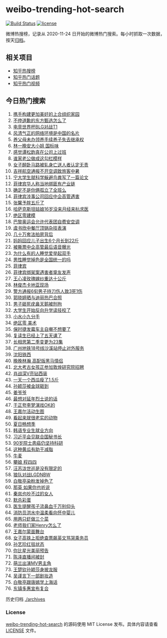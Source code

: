 # weibo-trending-hot-search

[![Build Status](https://github.com/justjavac/weibo-trending-hot-search/workflows/ci/badge.svg?branch=master)](https://github.com/justjavac/weibo-trending-hot-search/actions)
[![license](https://img.shields.io/github/license/justjavac/weibo-trending-hot-search)](https://github.com/justjavac/weibo-trending-hot-search/blob/master/LICENSE)

微博热搜榜，记录从 2020-11-24 日开始的微博热门搜索。每小时抓取一次数据，按天[归档](./archives)。

## 相关项目

- [知乎热搜榜](https://github.com/justjavac/zhihu-trending-top-search)
- [知乎热门话题](https://github.com/justjavac/zhihu-trending-hot-questions)
- [知乎热门视频](https://github.com/justjavac/zhihu-trending-hot-video)

## 今日热门搜索

<!-- BEGIN -->
<!-- 最后更新时间 Fri Jul 05 2024 05:15:16 GMT+0800 (China Standard Time) -->

1. [携手构建更加美好的上合组织家园](https://s.weibo.com//weibo?q=%23%E6%90%BA%E6%89%8B%E6%9E%84%E5%BB%BA%E6%9B%B4%E5%8A%A0%E7%BE%8E%E5%A5%BD%E7%9A%84%E4%B8%8A%E5%90%88%E7%BB%84%E7%BB%87%E5%AE%B6%E5%9B%AD%23&Refer=new_time)
1. [不停道歉的东方甄选怎么了](https://s.weibo.com//weibo?q=%23%E4%B8%8D%E5%81%9C%E9%81%93%E6%AD%89%E7%9A%84%E4%B8%9C%E6%96%B9%E7%94%84%E9%80%89%E6%80%8E%E4%B9%88%E4%BA%86%23&t=31&band_rank=2&Refer=top)
1. [电竞世界杯BLG对战T1](https://s.weibo.com//weibo?q=%23%E7%94%B5%E7%AB%9E%E4%B8%96%E7%95%8C%E6%9D%AFBLG%E5%AF%B9%E6%88%98T1%23&t=31&band_rank=4&Refer=top)
1. [风清气正的网络环境是中国的名片](https://s.weibo.com//weibo?q=%23%E9%A3%8E%E6%B8%85%E6%B0%94%E6%AD%A3%E7%9A%84%E7%BD%91%E7%BB%9C%E7%8E%AF%E5%A2%83%E6%98%AF%E4%B8%AD%E5%9B%BD%E7%9A%84%E5%90%8D%E7%89%87%23&t=31&band_rank=3&Refer=top)
1. [养父母未办领养手续养子失去继承权](https://s.weibo.com//weibo?q=%23%E5%85%BB%E7%88%B6%E6%AF%8D%E6%9C%AA%E5%8A%9E%E9%A2%86%E5%85%BB%E6%89%8B%E7%BB%AD%E5%85%BB%E5%AD%90%E5%A4%B1%E5%8E%BB%E7%BB%A7%E6%89%BF%E6%9D%83%23&t=31&band_rank=8&Refer=top)
1. [林一晚安大小姐 国标味](https://s.weibo.com//weibo?q=%E6%9E%97%E4%B8%80%E6%99%9A%E5%AE%89%E5%A4%A7%E5%B0%8F%E5%A7%90%20%E5%9B%BD%E6%A0%87%E5%91%B3&t=31&band_rank=43&Refer=top)
1. [感觉谭松韵真在公司上过班](https://s.weibo.com//weibo?q=%E6%84%9F%E8%A7%89%E8%B0%AD%E6%9D%BE%E9%9F%B5%E7%9C%9F%E5%9C%A8%E5%85%AC%E5%8F%B8%E4%B8%8A%E8%BF%87%E7%8F%AD&t=31&band_rank=28&Refer=top)
1. [谁家老公做成这勾栏模样](https://s.weibo.com//weibo?q=%23%E8%B0%81%E5%AE%B6%E8%80%81%E5%85%AC%E5%81%9A%E6%88%90%E8%BF%99%E5%8B%BE%E6%A0%8F%E6%A8%A1%E6%A0%B7%23&t=31&band_rank=5&Refer=top)
1. [女子醉卧马路被轧身亡送人者认定无责](https://s.weibo.com//weibo?q=%23%E5%A5%B3%E5%AD%90%E9%86%89%E5%8D%A7%E9%A9%AC%E8%B7%AF%E8%A2%AB%E8%BD%A7%E8%BA%AB%E4%BA%A1%E9%80%81%E4%BA%BA%E8%80%85%E8%AE%A4%E5%AE%9A%E6%97%A0%E8%B4%A3%23&t=31&band_rank=26&Refer=top)
1. [吉祥航空通报不开空调致旅客中暑](https://s.weibo.com//weibo?q=%23%E5%90%89%E7%A5%A5%E8%88%AA%E7%A9%BA%E9%80%9A%E6%8A%A5%E4%B8%8D%E5%BC%80%E7%A9%BA%E8%B0%83%E8%87%B4%E6%97%85%E5%AE%A2%E4%B8%AD%E6%9A%91%23&t=31&band_rank=9&Refer=top)
1. [宁大学生就科学躲避鸟粪写了一篇论文](https://s.weibo.com//weibo?q=%23%E5%AE%81%E5%A4%A7%E5%AD%A6%E7%94%9F%E5%B0%B1%E7%A7%91%E5%AD%A6%E8%BA%B2%E9%81%BF%E9%B8%9F%E7%B2%AA%E5%86%99%E4%BA%86%E4%B8%80%E7%AF%87%E8%AE%BA%E6%96%87%23&t=31&band_rank=10&Refer=top)
1. [菲律宾华人称当地绑匪有产业链](https://s.weibo.com//weibo?q=%23%E8%8F%B2%E5%BE%8B%E5%AE%BE%E5%8D%8E%E4%BA%BA%E7%A7%B0%E5%BD%93%E5%9C%B0%E7%BB%91%E5%8C%AA%E6%9C%89%E4%BA%A7%E4%B8%9A%E9%93%BE%23&t=31&band_rank=35&Refer=top)
1. [确定不是你俩孤立了全班么](https://s.weibo.com//weibo?q=%23%E7%A1%AE%E5%AE%9A%E4%B8%8D%E6%98%AF%E4%BD%A0%E4%BF%A9%E5%AD%A4%E7%AB%8B%E4%BA%86%E5%85%A8%E7%8F%AD%E4%B9%88%23&t=31&band_rank=17&Refer=top)
1. [菲律宾涉事公司回应中企高管遇害](https://s.weibo.com//weibo?q=%23%E8%8F%B2%E5%BE%8B%E5%AE%BE%E6%B6%89%E4%BA%8B%E5%85%AC%E5%8F%B8%E5%9B%9E%E5%BA%94%E4%B8%AD%E4%BC%81%E9%AB%98%E7%AE%A1%E9%81%87%E5%AE%B3%23&t=31&band_rank=11&Refer=top)
1. [张馨予胖五斤了](https://s.weibo.com//weibo?q=%23%E5%BC%A0%E9%A6%A8%E4%BA%88%E8%83%96%E4%BA%94%E6%96%A4%E4%BA%86%23&t=31&band_rank=12&Refer=top)
1. [哈萨克斯坦姑娘16岁没来月经来杭求医](https://s.weibo.com//weibo?q=%23%E5%93%88%E8%90%A8%E5%85%8B%E6%96%AF%E5%9D%A6%E5%A7%91%E5%A8%9816%E5%B2%81%E6%B2%A1%E6%9D%A5%E6%9C%88%E7%BB%8F%E6%9D%A5%E6%9D%AD%E6%B1%82%E5%8C%BB%23&t=31&band_rank=16&Refer=top)
1. [绝区零建模](https://s.weibo.com//weibo?q=%23%E7%BB%9D%E5%8C%BA%E9%9B%B6%E5%BB%BA%E6%A8%A1%23&t=31&band_rank=42&Refer=top)
1. [巴黎奥运会允许代表团自费安空调](https://s.weibo.com//weibo?q=%23%E5%B7%B4%E9%BB%8E%E5%A5%A5%E8%BF%90%E4%BC%9A%E5%85%81%E8%AE%B8%E4%BB%A3%E8%A1%A8%E5%9B%A2%E8%87%AA%E8%B4%B9%E5%AE%89%E7%A9%BA%E8%B0%83%23&t=31&band_rank=17&Refer=top)
1. [虞书欣中餐厅顶锅杂技表演](https://s.weibo.com//weibo?q=%E8%99%9E%E4%B9%A6%E6%AC%A3%E4%B8%AD%E9%A4%90%E5%8E%85%E9%A1%B6%E9%94%85%E6%9D%82%E6%8A%80%E8%A1%A8%E6%BC%94&t=31&band_rank=49&Refer=top)
1. [几十万套法拍房背后](https://s.weibo.com//weibo?q=%23%E5%87%A0%E5%8D%81%E4%B8%87%E5%A5%97%E6%B3%95%E6%8B%8D%E6%88%BF%E8%83%8C%E5%90%8E%23&t=31&band_rank=18&Refer=top)
1. [妈妈回应儿子出生6个月长到22斤](https://s.weibo.com//weibo?q=%23%E5%A6%88%E5%A6%88%E5%9B%9E%E5%BA%94%E5%84%BF%E5%AD%90%E5%87%BA%E7%94%9F6%E4%B8%AA%E6%9C%88%E9%95%BF%E5%88%B022%E6%96%A4%23&t=31&band_rank=7&Refer=top)
1. [被撕票中企高管最后语音曝光](https://s.weibo.com//weibo?q=%23%E8%A2%AB%E6%92%95%E7%A5%A8%E4%B8%AD%E4%BC%81%E9%AB%98%E7%AE%A1%E6%9C%80%E5%90%8E%E8%AF%AD%E9%9F%B3%E6%9B%9D%E5%85%89%23&t=31&band_rank=21&Refer=top)
1. [为什么有的人睡觉爱举起双手](https://s.weibo.com//weibo?q=%E4%B8%BA%E4%BB%80%E4%B9%88%E6%9C%89%E7%9A%84%E4%BA%BA%E7%9D%A1%E8%A7%89%E7%88%B1%E4%B8%BE%E8%B5%B7%E5%8F%8C%E6%89%8B&t=31&band_rank=22&Refer=top)
1. [男性睡觉掉色是全国统一的吗](https://s.weibo.com//weibo?q=%23%E7%94%B7%E6%80%A7%E7%9D%A1%E8%A7%89%E6%8E%89%E8%89%B2%E6%98%AF%E5%85%A8%E5%9B%BD%E7%BB%9F%E4%B8%80%E7%9A%84%E5%90%97%23&t=31&band_rank=22&Refer=top)
1. [菲律宾](https://s.weibo.com//weibo?q=%E8%8F%B2%E5%BE%8B%E5%AE%BE&t=31&band_rank=11&Refer=top)
1. [菲律宾绑架案遇害者挚友发声](https://s.weibo.com//weibo?q=%23%E8%8F%B2%E5%BE%8B%E5%AE%BE%E7%BB%91%E6%9E%B6%E6%A1%88%E9%81%87%E5%AE%B3%E8%80%85%E6%8C%9A%E5%8F%8B%E5%8F%91%E5%A3%B0%23&t=31&band_rank=25&Refer=top)
1. [王心凌玫瑰嫁纱重达十公斤](https://s.weibo.com//weibo?q=%E7%8E%8B%E5%BF%83%E5%87%8C%E7%8E%AB%E7%91%B0%E5%AB%81%E7%BA%B1%E9%87%8D%E8%BE%BE%E5%8D%81%E5%85%AC%E6%96%A4&t=31&band_rank=20&Refer=top)
1. [林俊杰卡地亚现场](https://s.weibo.com//weibo?q=%E6%9E%97%E4%BF%8A%E6%9D%B0%E5%8D%A1%E5%9C%B0%E4%BA%9A%E7%8E%B0%E5%9C%BA&t=31&band_rank=37&Refer=top)
1. [警方通报6旬男子持刀伤人致3死1伤](https://s.weibo.com//weibo?q=%23%E8%AD%A6%E6%96%B9%E9%80%9A%E6%8A%A56%E6%97%AC%E7%94%B7%E5%AD%90%E6%8C%81%E5%88%80%E4%BC%A4%E4%BA%BA%E8%87%B43%E6%AD%BB1%E4%BC%A4%23&t=31&band_rank=33&Refer=top)
1. [郭晓婷晒与迪丽热巴合照](https://s.weibo.com//weibo?q=%23%E9%83%AD%E6%99%93%E5%A9%B7%E6%99%92%E4%B8%8E%E8%BF%AA%E4%B8%BD%E7%83%AD%E5%B7%B4%E5%90%88%E7%85%A7%23&t=31&band_rank=19&Refer=top)
1. [男子砸死疣鼻天鹅被刑拘](https://s.weibo.com//weibo?q=%23%E7%94%B7%E5%AD%90%E7%A0%B8%E6%AD%BB%E7%96%A3%E9%BC%BB%E5%A4%A9%E9%B9%85%E8%A2%AB%E5%88%91%E6%8B%98%23&t=31&band_rank=29&Refer=top)
1. [大学生开始反向升学读技校了](https://s.weibo.com//weibo?q=%23%E5%A4%A7%E5%AD%A6%E7%94%9F%E5%BC%80%E5%A7%8B%E5%8F%8D%E5%90%91%E5%8D%87%E5%AD%A6%E8%AF%BB%E6%8A%80%E6%A0%A1%E4%BA%86%23&t=31&band_rank=31&Refer=top)
1. [小水小九分手](https://s.weibo.com//weibo?q=%23%E5%B0%8F%E6%B0%B4%E5%B0%8F%E4%B9%9D%E5%88%86%E6%89%8B%23&t=31&band_rank=23&Refer=top)
1. [绝区零 美术](https://s.weibo.com//weibo?q=%E7%BB%9D%E5%8C%BA%E9%9B%B6%20%E7%BE%8E%E6%9C%AF&t=31&band_rank=25&Refer=top)
1. [保时捷发霉车主自嘲不想要了](https://s.weibo.com//weibo?q=%23%E4%BF%9D%E6%97%B6%E6%8D%B7%E5%8F%91%E9%9C%89%E8%BD%A6%E4%B8%BB%E8%87%AA%E5%98%B2%E4%B8%8D%E6%83%B3%E8%A6%81%E4%BA%86%23&t=31&band_rank=15&Refer=top)
1. [复读生已经上了五天课了](https://s.weibo.com//weibo?q=%23%E5%A4%8D%E8%AF%BB%E7%94%9F%E5%B7%B2%E7%BB%8F%E4%B8%8A%E4%BA%86%E4%BA%94%E5%A4%A9%E8%AF%BE%E4%BA%86%23&t=31&band_rank=34&Refer=top)
1. [长相思第二季变更为23集](https://s.weibo.com//weibo?q=%23%E9%95%BF%E7%9B%B8%E6%80%9D%E7%AC%AC%E4%BA%8C%E5%AD%A3%E5%8F%98%E6%9B%B4%E4%B8%BA23%E9%9B%86%23&t=31&band_rank=27&Refer=top)
1. [广州地铁18号线沙溪站停止对外服务](https://s.weibo.com//weibo?q=%23%E5%B9%BF%E5%B7%9E%E5%9C%B0%E9%93%8118%E5%8F%B7%E7%BA%BF%E6%B2%99%E6%BA%AA%E7%AB%99%E5%81%9C%E6%AD%A2%E5%AF%B9%E5%A4%96%E6%9C%8D%E5%8A%A1%23&t=31&band_rank=24&Refer=top)
1. [沈阳铁西](https://s.weibo.com//weibo?q=%E6%B2%88%E9%98%B3%E9%93%81%E8%A5%BF&t=31&band_rank=41&Refer=top)
1. [晚晚林瀚 高配版黑马情侣](https://s.weibo.com//weibo?q=%E6%99%9A%E6%99%9A%E6%9E%97%E7%80%9A%20%E9%AB%98%E9%85%8D%E7%89%88%E9%BB%91%E9%A9%AC%E6%83%85%E4%BE%A3&t=31&band_rank=27&Refer=top)
1. [北大考古女孩正参加敦煌研究院招聘](https://s.weibo.com//weibo?q=%23%E5%8C%97%E5%A4%A7%E8%80%83%E5%8F%A4%E5%A5%B3%E5%AD%A9%E6%AD%A3%E5%8F%82%E5%8A%A0%E6%95%A6%E7%85%8C%E7%A0%94%E7%A9%B6%E9%99%A2%E6%8B%9B%E8%81%98%23&t=31&band_rank=14&Refer=top)
1. [肖战深V亮钻西装](https://s.weibo.com//weibo?q=%23%E8%82%96%E6%88%98%E6%B7%B1V%E4%BA%AE%E9%92%BB%E8%A5%BF%E8%A3%85%23&t=31&band_rank=35&Refer=top)
1. [一天一个西瓜瘦了1.5斤](https://s.weibo.com//weibo?q=%23%E4%B8%80%E5%A4%A9%E4%B8%80%E4%B8%AA%E8%A5%BF%E7%93%9C%E7%98%A6%E4%BA%861.5%E6%96%A4%23&t=31&band_rank=31&Refer=top)
1. [孙颖莎被金球砸到](https://s.weibo.com//weibo?q=%23%E5%AD%99%E9%A2%96%E8%8E%8E%E8%A2%AB%E9%87%91%E7%90%83%E7%A0%B8%E5%88%B0%23&t=31&band_rank=13&Refer=top)
1. [姜爷爷](https://s.weibo.com//weibo?q=%E5%A7%9C%E7%88%B7%E7%88%B7&t=31&band_rank=29&Refer=top)
1. [最想对延年烈士说的话](https://s.weibo.com//weibo?q=%23%E6%9C%80%E6%83%B3%E5%AF%B9%E5%BB%B6%E5%B9%B4%E7%83%88%E5%A3%AB%E8%AF%B4%E7%9A%84%E8%AF%9D%23&t=31&band_rank=47&Refer=top)
1. [于正夸李梦演戏OK的](https://s.weibo.com//weibo?q=%23%E4%BA%8E%E6%AD%A3%E5%A4%B8%E6%9D%8E%E6%A2%A6%E6%BC%94%E6%88%8FOK%E7%9A%84%23&t=31&band_rank=35&Refer=top)
1. [王嘉尔活动生图](https://s.weibo.com//weibo?q=%E7%8E%8B%E5%98%89%E5%B0%94%E6%B4%BB%E5%8A%A8%E7%94%9F%E5%9B%BE&t=31&band_rank=50&Refer=top)
1. [看起来就很老实的动物](https://s.weibo.com//weibo?q=%E7%9C%8B%E8%B5%B7%E6%9D%A5%E5%B0%B1%E5%BE%88%E8%80%81%E5%AE%9E%E7%9A%84%E5%8A%A8%E7%89%A9&t=31&band_rank=48&Refer=top)
1. [夏日畅想季](https://s.weibo.com//weibo?q=%E5%A4%8F%E6%97%A5%E7%95%85%E6%83%B3%E5%AD%A3&t=31&band_rank=46&Refer=top)
1. [韩语专业生就业方向](https://s.weibo.com//weibo?q=%23%E9%9F%A9%E8%AF%AD%E4%B8%93%E4%B8%9A%E7%94%9F%E5%B0%B1%E4%B8%9A%E6%96%B9%E5%90%91%23&t=31&band_rank=6&Refer=top)
1. [习近平会见联合国秘书长](https://s.weibo.com//weibo?q=%23%E4%B9%A0%E8%BF%91%E5%B9%B3%E4%BC%9A%E8%A7%81%E8%81%94%E5%90%88%E5%9B%BD%E7%A7%98%E4%B9%A6%E9%95%BF%23&Refer=new_time)
1. [90岁院士患癌仍坚持科研](https://s.weibo.com//weibo?q=%2390%E5%B2%81%E9%99%A2%E5%A3%AB%E6%82%A3%E7%99%8C%E4%BB%8D%E5%9D%9A%E6%8C%81%E7%A7%91%E7%A0%94%23&t=31&band_rank=10&Refer=top)
1. [这种黄瓜有助于减脂](https://s.weibo.com//weibo?q=%23%E8%BF%99%E7%A7%8D%E9%BB%84%E7%93%9C%E6%9C%89%E5%8A%A9%E4%BA%8E%E5%87%8F%E8%84%82%23&t=31&band_rank=30&Refer=top)
1. [牛麦](https://s.weibo.com//weibo?q=%E7%89%9B%E9%BA%A6&t=31&band_rank=41&Refer=top)
1. [攀娘 程四四](https://s.weibo.com//weibo?q=%E6%94%80%E5%A8%98%20%E7%A8%8B%E5%9B%9B%E5%9B%9B&t=31&band_rank=50&Refer=top)
1. [汪苏泷世巡是没有限定的](https://s.weibo.com//weibo?q=%23%E6%B1%AA%E8%8B%8F%E6%B3%B7%E4%B8%96%E5%B7%A1%E6%98%AF%E6%B2%A1%E6%9C%89%E9%99%90%E5%AE%9A%E7%9A%84%23&t=31&band_rank=43&Refer=top)
1. [狼队对战LGDNBW](https://s.weibo.com//weibo?q=%23%E7%8B%BC%E9%98%9F%E5%AF%B9%E6%88%98LGDNBW%23&t=31&band_rank=46&Refer=top)
1. [白敬亭染粉发掉色了](https://s.weibo.com//weibo?q=%23%E7%99%BD%E6%95%AC%E4%BA%AD%E6%9F%93%E7%B2%89%E5%8F%91%E6%8E%89%E8%89%B2%E4%BA%86%23&t=31&band_rank=39&Refer=top)
1. [那英 如果你也听说](https://s.weibo.com//weibo?q=%E9%82%A3%E8%8B%B1%20%E5%A6%82%E6%9E%9C%E4%BD%A0%E4%B9%9F%E5%90%AC%E8%AF%B4&t=31&band_rank=18&Refer=top)
1. [秦岚也吵不过的女人](https://s.weibo.com//weibo?q=%23%E7%A7%A6%E5%B2%9A%E4%B9%9F%E5%90%B5%E4%B8%8D%E8%BF%87%E7%9A%84%E5%A5%B3%E4%BA%BA%23&t=31&band_rank=40&Refer=top)
1. [默杀彩蛋](https://s.weibo.com//weibo?q=%E9%BB%98%E6%9D%80%E5%BD%A9%E8%9B%8B&t=31&band_rank=44&Refer=top)
1. [医生提醒孩子流鼻血千万别仰头](https://s.weibo.com//weibo?q=%23%E5%8C%BB%E7%94%9F%E6%8F%90%E9%86%92%E5%AD%A9%E5%AD%90%E6%B5%81%E9%BC%BB%E8%A1%80%E5%8D%83%E4%B8%87%E5%88%AB%E4%BB%B0%E5%A4%B4%23&t=31&band_rank=10&Refer=top)
1. [消防员洪水中温柔看向怀中婴儿](https://s.weibo.com//weibo?q=%23%E6%B6%88%E9%98%B2%E5%91%98%E6%B4%AA%E6%B0%B4%E4%B8%AD%E6%B8%A9%E6%9F%94%E7%9C%8B%E5%90%91%E6%80%80%E4%B8%AD%E5%A9%B4%E5%84%BF%23&t=31&band_rank=30&Refer=top)
1. [用两只虾做三个菜](https://s.weibo.com//weibo?q=%E7%94%A8%E4%B8%A4%E5%8F%AA%E8%99%BE%E5%81%9A%E4%B8%89%E4%B8%AA%E8%8F%9C&t=31&band_rank=32&Refer=top)
1. [老师我们家Henry怎么了](https://s.weibo.com//weibo?q=%23%E8%80%81%E5%B8%88%E6%88%91%E4%BB%AC%E5%AE%B6Henry%E6%80%8E%E4%B9%88%E4%BA%86%23&t=31&band_rank=36&Refer=top)
1. [王嘉尔蒙面舞台](https://s.weibo.com//weibo?q=%23%E7%8E%8B%E5%98%89%E5%B0%94%E8%92%99%E9%9D%A2%E8%88%9E%E5%8F%B0%23&t=31&band_rank=45&Refer=top)
1. [女子高铁上拒绝查票飙英文骂哭乘务员](https://s.weibo.com//weibo?q=%23%E5%A5%B3%E5%AD%90%E9%AB%98%E9%93%81%E4%B8%8A%E6%8B%92%E7%BB%9D%E6%9F%A5%E7%A5%A8%E9%A3%99%E8%8B%B1%E6%96%87%E9%AA%82%E5%93%AD%E4%B9%98%E5%8A%A1%E5%91%98%23&t=31&band_rank=46&Refer=top)
1. [孙艺珍红毯状态](https://s.weibo.com//weibo?q=%23%E5%AD%99%E8%89%BA%E7%8F%8D%E7%BA%A2%E6%AF%AF%E7%8A%B6%E6%80%81%23&t=31&band_rank=42&Refer=top)
1. [你比星光美丽预告](https://s.weibo.com//weibo?q=%E4%BD%A0%E6%AF%94%E6%98%9F%E5%85%89%E7%BE%8E%E4%B8%BD%E9%A2%84%E5%91%8A&t=31&band_rank=49&Refer=top)
1. [陈泽直播间被封](https://s.weibo.com//weibo?q=%E9%99%88%E6%B3%BD%E7%9B%B4%E6%92%AD%E9%97%B4%E8%A2%AB%E5%B0%81&t=31&band_rank=1&Refer=top)
1. [萌兰出演MV男主角](https://s.weibo.com//weibo?q=%23%E8%90%8C%E5%85%B0%E5%87%BA%E6%BC%94MV%E7%94%B7%E4%B8%BB%E8%A7%92%23&t=31&band_rank=10&Refer=top)
1. [王楚钦孙颖莎身披龙服](https://s.weibo.com//weibo?q=%23%E7%8E%8B%E6%A5%9A%E9%92%A6%E5%AD%99%E9%A2%96%E8%8E%8E%E8%BA%AB%E6%8A%AB%E9%BE%99%E6%9C%8D%23&t=31&band_rank=38&Refer=top)
1. [吴谨言下一部剧妆造](https://s.weibo.com//weibo?q=%23%E5%90%B4%E8%B0%A8%E8%A8%80%E4%B8%8B%E4%B8%80%E9%83%A8%E5%89%A7%E5%A6%86%E9%80%A0%23&t=31&band_rank=47&Refer=top)
1. [白敬亭跟唐嫣学上海话](https://s.weibo.com//weibo?q=%23%E7%99%BD%E6%95%AC%E4%BA%AD%E8%B7%9F%E5%94%90%E5%AB%A3%E5%AD%A6%E4%B8%8A%E6%B5%B7%E8%AF%9D%23&t=31&band_rank=48&Refer=top)
1. [东镇多惠宣布复合](https://s.weibo.com//weibo?q=%23%E4%B8%9C%E9%95%87%E5%A4%9A%E6%83%A0%E5%AE%A3%E5%B8%83%E5%A4%8D%E5%90%88%23&t=31&band_rank=49&Refer=top)

<!-- END -->

历史归档 [./archives](./archives)

### License

[weibo-trending-hot-search](https://github.com/justjavac/weibo-trending-hot-search) 的源码使用 MIT License
发布。具体内容请查看 [LICENSE](./LICENSE) 文件。
